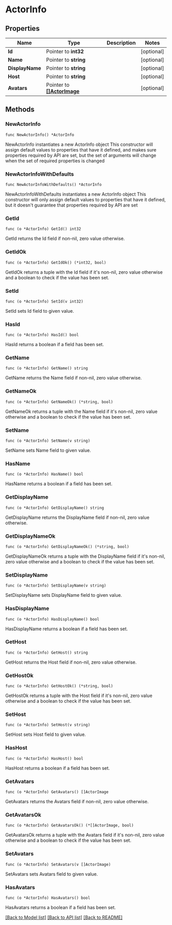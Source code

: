 # ActorInfo

## Properties

Name | Type | Description | Notes
------------ | ------------- | ------------- | -------------
**Id** | Pointer to **int32** |  | [optional] 
**Name** | Pointer to **string** |  | [optional] 
**DisplayName** | Pointer to **string** |  | [optional] 
**Host** | Pointer to **string** |  | [optional] 
**Avatars** | Pointer to [**[]ActorImage**](ActorImage.md) |  | [optional] 

## Methods

### NewActorInfo

`func NewActorInfo() *ActorInfo`

NewActorInfo instantiates a new ActorInfo object
This constructor will assign default values to properties that have it defined,
and makes sure properties required by API are set, but the set of arguments
will change when the set of required properties is changed

### NewActorInfoWithDefaults

`func NewActorInfoWithDefaults() *ActorInfo`

NewActorInfoWithDefaults instantiates a new ActorInfo object
This constructor will only assign default values to properties that have it defined,
but it doesn't guarantee that properties required by API are set

### GetId

`func (o *ActorInfo) GetId() int32`

GetId returns the Id field if non-nil, zero value otherwise.

### GetIdOk

`func (o *ActorInfo) GetIdOk() (*int32, bool)`

GetIdOk returns a tuple with the Id field if it's non-nil, zero value otherwise
and a boolean to check if the value has been set.

### SetId

`func (o *ActorInfo) SetId(v int32)`

SetId sets Id field to given value.

### HasId

`func (o *ActorInfo) HasId() bool`

HasId returns a boolean if a field has been set.

### GetName

`func (o *ActorInfo) GetName() string`

GetName returns the Name field if non-nil, zero value otherwise.

### GetNameOk

`func (o *ActorInfo) GetNameOk() (*string, bool)`

GetNameOk returns a tuple with the Name field if it's non-nil, zero value otherwise
and a boolean to check if the value has been set.

### SetName

`func (o *ActorInfo) SetName(v string)`

SetName sets Name field to given value.

### HasName

`func (o *ActorInfo) HasName() bool`

HasName returns a boolean if a field has been set.

### GetDisplayName

`func (o *ActorInfo) GetDisplayName() string`

GetDisplayName returns the DisplayName field if non-nil, zero value otherwise.

### GetDisplayNameOk

`func (o *ActorInfo) GetDisplayNameOk() (*string, bool)`

GetDisplayNameOk returns a tuple with the DisplayName field if it's non-nil, zero value otherwise
and a boolean to check if the value has been set.

### SetDisplayName

`func (o *ActorInfo) SetDisplayName(v string)`

SetDisplayName sets DisplayName field to given value.

### HasDisplayName

`func (o *ActorInfo) HasDisplayName() bool`

HasDisplayName returns a boolean if a field has been set.

### GetHost

`func (o *ActorInfo) GetHost() string`

GetHost returns the Host field if non-nil, zero value otherwise.

### GetHostOk

`func (o *ActorInfo) GetHostOk() (*string, bool)`

GetHostOk returns a tuple with the Host field if it's non-nil, zero value otherwise
and a boolean to check if the value has been set.

### SetHost

`func (o *ActorInfo) SetHost(v string)`

SetHost sets Host field to given value.

### HasHost

`func (o *ActorInfo) HasHost() bool`

HasHost returns a boolean if a field has been set.

### GetAvatars

`func (o *ActorInfo) GetAvatars() []ActorImage`

GetAvatars returns the Avatars field if non-nil, zero value otherwise.

### GetAvatarsOk

`func (o *ActorInfo) GetAvatarsOk() (*[]ActorImage, bool)`

GetAvatarsOk returns a tuple with the Avatars field if it's non-nil, zero value otherwise
and a boolean to check if the value has been set.

### SetAvatars

`func (o *ActorInfo) SetAvatars(v []ActorImage)`

SetAvatars sets Avatars field to given value.

### HasAvatars

`func (o *ActorInfo) HasAvatars() bool`

HasAvatars returns a boolean if a field has been set.


[[Back to Model list]](../README.md#documentation-for-models) [[Back to API list]](../README.md#documentation-for-api-endpoints) [[Back to README]](../README.md)


